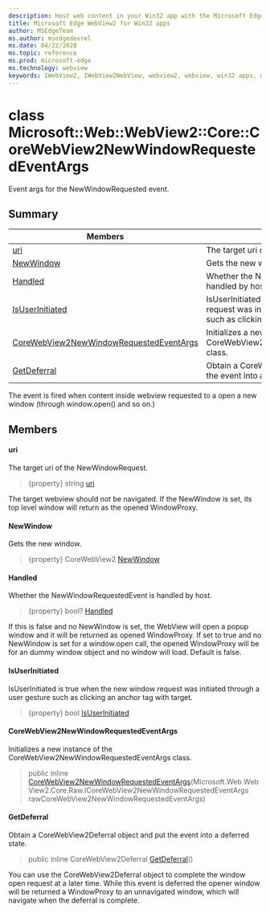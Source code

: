 ```yaml
---
description: Host web content in your Win32 app with the Microsoft Edge WebView2 control
title: Microsoft Edge WebView2 for Win32 apps
author: MSEdgeTeam
ms.author: msedgedevrel
ms.date: 04/22/2020
ms.topic: reference
ms.prod: microsoft-edge
ms.technology: webview
keywords: IWebView2, IWebView2WebView, webview2, webview, win32 apps, win32, edge, ICoreWebView2, ICoreWebView2Controller, browser control, edge html
---
```


# class Microsoft::Web::WebView2::Core::CoreWebView2NewWindowRequestedEventArgs 

Event args for the NewWindowRequested event.

## Summary

 Members                        | Descriptions
--------------------------------|---------------------------------------------
[uri](#uri) | The target uri of the NewWindowRequest.
[NewWindow](#newwindow) | Gets the new window.
[Handled](#handled) | Whether the NewWindowRequestedEvent is handled by host.
[IsUserInitiated](#isuserinitiated) | IsUserInitiated is true when the new window request was initiated through a user gesture such as clicking an anchor tag with target.
[CoreWebView2NewWindowRequestedEventArgs](#corewebview2newwindowrequestedeventargs) | Initializes a new instance of the CoreWebView2NewWindowRequestedEventArgs class.
[GetDeferral](#getdeferral) | Obtain a CoreWebView2Deferral object and put the event into a deferred state.

The event is fired when content inside webview requested to a open a new window (through window.open() and so on.)

## Members

#### uri 

The target uri of the NewWindowRequest.

> {property} string [uri](#uri)

The target webview should not be navigated. If the NewWindow is set, its top level window will return as the opened WindowProxy.

#### NewWindow 

Gets the new window.

> {property} CoreWebView2 [NewWindow](#newwindow)

#### Handled 

Whether the NewWindowRequestedEvent is handled by host.

> {property} bool? [Handled](#handled)

If this is false and no NewWindow is set, the WebView will open a popup window and it will be returned as opened WindowProxy. If set to true and no NewWindow is set for a window.open call, the opened WindowProxy will be for an dummy window object and no window will load. Default is false.

#### IsUserInitiated 

IsUserInitiated is true when the new window request was initiated through a user gesture such as clicking an anchor tag with target.

> {property} bool [IsUserInitiated](#isuserinitiated)

#### CoreWebView2NewWindowRequestedEventArgs 

Initializes a new instance of the CoreWebView2NewWindowRequestedEventArgs class.

> public inline  [CoreWebView2NewWindowRequestedEventArgs](#corewebview2newwindowrequestedeventargs)(Microsoft.Web.WebView2.Core.Raw.ICoreWebView2NewWindowRequestedEventArgs rawCoreWebView2NewWindowRequestedEventArgs)

#### GetDeferral 

Obtain a CoreWebView2Deferral object and put the event into a deferred state.

> public inline CoreWebView2Deferral [GetDeferral](#getdeferral)()

You can use the CoreWebView2Deferral object to complete the window open request at a later time. While this event is deferred the opener window will be returned a WindowProxy to an unnavigated window, which will navigate when the deferral is complete.


